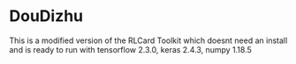 # DouDizhu
This is a modified version of the RLCard Toolkit which doesnt need an install and is ready to run with tensorflow 2.3.0, keras 2.4.3, numpy 1.18.5 
